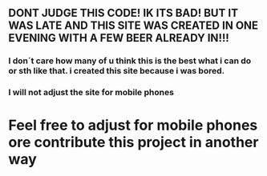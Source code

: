 ## DONT JUDGE THIS CODE! IK ITS BAD! BUT IT WAS LATE AND THIS SITE WAS CREATED IN ONE EVENING WITH A FEW BEER ALREADY IN!!!
### I don´t care how many of u think this is the best what i can do or sth like that. i created this site because i was bored.
### I will not adjust the site for mobile phones

# Feel free to adjust for mobile phones ore contribute this project in another way
